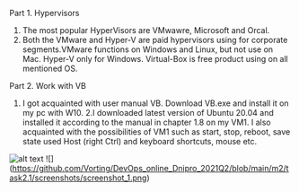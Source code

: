 Part 1. Hypervisors
1. The most popular HyperVisors are VMwawre, Microsoft and Orcal.
2. Both the VMware and Hyper-V are paid hypervisors using for corporate segments.VMware functions on Windows and Linux, but not use on Mac. Hyper-V only for Windows. Virtual-Box is free product using on all mentioned OS.    

Part 2. Work with VB

1. I got acquainted with user manual VB. Download VB.exe and install it on my pc with W10.
2.I downloaded latest version of Ubuntu 20.04 and installed it according to the manual in chapter 1.8 on my VM1. I also acquainted with the possibilities of VM1 such as start, stop, reboot, save state used Host (right Ctrl) and keyboard shortcuts, mouse etc.

![alt text](https://github.com/Vorting/DevOps_online_Dnipro_2021Q2/raw/tree/main/m2/task2.1/screenshots/screenshot_1.png')
![] (https://github.com/Vorting/DevOps_online_Dnipro_2021Q2/blob/main/m2/task2.1/screenshots/screenshot_1.png)
